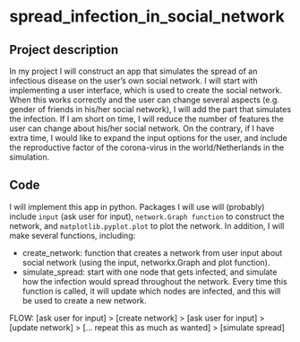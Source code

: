 # spread_infection_in_social_network

## Project description
In my project I will construct an app that simulates the spread of an infectious disease on the user’s own social network. 
I will start with implementing a user interface, which is used to create the social network. 
When this works correctly and the user can change several aspects (e.g. gender of friends in his/her social network), I will add the part that simulates the infection. 
If I am short on time, I will reduce the number of features the user can change about his/her social network. 
On the contrary, if I have extra time, I would like to expand the input options for the user, and include the reproductive factor of the corona-virus in the world/Netherlands in the simulation.

## Code
I will implement this app in python. Packages I will use will (probably) include ```input``` (ask user for input), ```network.Graph function``` to construct the network, and ```matplotlib.pyplot.plot``` to plot the network. In addition, I will make several functions, including: 
* create_network: function that creates a network from user input about social network (using the input, networkx.Graph and plot function).
* simulate_spread: start with one node that gets infected, and simulate how the infection would spread throughout the network. Every time this function is called, it will update which nodes are infected, and this will be used to create a new network.

FLOW: [ask user for input] > [create network] > [ask user for input] > [update network] > [… repeat this as much as wanted] > [simulate spread]

